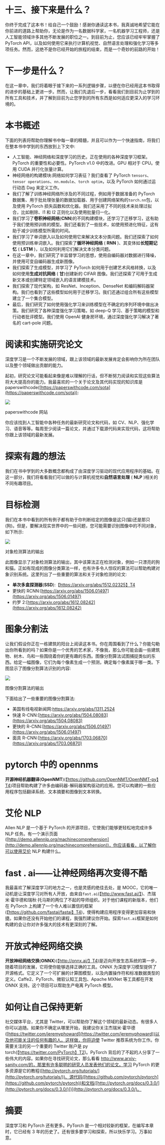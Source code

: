 

# 十三、接下来是什么？

你终于完成了这本书！给自己一个鼓励！感谢你通读这本书，我真诚地希望它能在你前进的道路上帮助你，无论是作为一名数据科学家，一名机器学习工程师，还是人工智能领域许多其他不断发展的职位之一。到目前为止，您应该已经牢牢掌握了 PyTorch API，以及如何使用它来执行计算机视觉、自然语言处理和强化学习等多项任务。然而，这绝不是你已经开始的旅程的结束，而是一个奇妙的前路的开始！



# 下一步是什么？

在这一章中，我们将着眼于接下来的一系列逻辑步骤，以便在你已经用这本书取得的进步的基础上更进一步。然而，让我们先退后一步，看看我们到目前为止学到的所有工具和技术，并了解到目前为止您学到的所有东西是如何适应更深入的学习环境的。



# 本书概述

下面的列表将帮助你理解书中每一章的精髓，并且可以作为一个快速指南，将我们在整本书中学到的东西放到上下文中:

*   人工智能、神经网络和深度学习的历史。正在使用的各种深度学习框架。PyTorch 的重要性和必要性。PyTorch v1.0 中的改进。GPU 相对于 CPU。使用 CUDA 并行化张量计算。
*   神经网络的构建模块:网络如何学习表征？我们查看了 PyTorch `tensors`、`tensor operations`、`nn.module`、`torch optim`，以及 PyTorch 如何通过运行动态 Dag 来定义工作。
*   我们了解了训练神经网络所涉及的不同过程，例如用于数据准备的 PyTorch 数据集、用于批处理张量的数据加载器、用于创建网络架构的`torch.nn`包，以及使用 PyTorch 损失函数和优化器。我们还采用了不同的技术来处理过拟合，比如剔除、l1 和 l2 正则化以及使用批量归一化。
*   我们学习了**卷积神经网络**(**CNN**)的不同构建模块，还学习了迁移学习，这有助于我们使用预训练的模型。我们还看到了一些技术，如使用预进化特征，这有助于减少训练模型所需的时间。
*   我们学习了单词嵌入以及如何使用它来解决文本分类问题。我们还探索了如何使用预训练单词嵌入。我们探索了**循环神经网络** ( **RNN** )、其变体如**长短期记忆** ( **LSTM** )，以及如何利用它们解决文本分类问题。
*   在这一章中，我们研究了半监督学习的思想，使用自编码器对数据进行降噪，并使用可变自编码器生成新图像。
*   我们探索了生成模型，并学习了 PyTorch 如何用于创建艺术风格转换，以及如何使用**生成对抗网络** ( **甘**)创建新的 CIFAR 图像。我们还探索了可用于生成新文本或创建特定领域嵌入的语言建模技术。
*   我们探索了现代架构，如 ResNet、Inception、DenseNet 和编码解码器架构。我们也看到了这些模型如何用于迁移学习。我们还通过组合所有这些模型建立了一个集合模型。
*   最后，我们研究了如何使用强化学习来训练模型在不确定的序列环境中做出决策。我们研究了各种深度强化学习策略，如 deep-Q 学习、基于策略的模型和行动者批评模型。我们使用 OpenAI 健身房环境，通过深度强化学习解决了著名的 cart-pole 问题。



# 阅读和实施研究论文

深度学习是一个不断发展的领域，跟上该领域的最新发展肯定会影响你为所在团队以及整个领域做出贡献的能力。

起初，研究论文可能看起来像是难以理解的行话，但不断努力阅读和实现这些算法将大大提高你的能力。我最喜欢的一个关于论文及其代码实现的知识库是 paperswithcode([https://paperswithcode.com/sota](https://paperswithcode.com/sota)):

![](img/3c602442-caaa-43f8-bed5-627a121175cb.png)

paperswithcode 网站

你应该找到人工智能中各种任务的最新研究论文和代码，如 CV、NLP、强化学习、语音等等。每周至少阅读一篇论文，并通过下载源代码来实现代码，这将帮助你跟上该领域的最新发展。



# 探索有趣的想法

我们在书中学到的大多数概念都构成了由深度学习驱动的现代应用程序的基础。在这一部分，我们将看看我们可以做的与计算机视觉和**自然语言处理** ( **NLP** )相关的不同有趣项目。



# 目标检测

我们在本书中看到的所有例子都有助于你判断给定的图像是这只(猫)还是那只(狗)。但是，要解决现实世界中的一些问题，您可能需要识别图像中的不同对象，如下所示:

![](img/aaa25c1b-2c27-4dbc-8185-e0257e21505a.png)

对象检测算法的输出

此图像显示了对象检测算法的输出，其中该算法正在检测对象，例如一只漂亮的狗和猫。正如有现成的图像分类算法一样，也有许多令人惊叹的算法可以帮助构建对象识别系统。这里列出了一些重要的算法和关于对象检测的论文:

*   **单次多盒探测器**(**SSD**):【https://arxiv.org/abs/1512.02325】T4
*   更快的 RCNN:[https://arxiv.org/abs/1506.01497](https://arxiv.org/abs/1506.01497)
*   约罗 2:[https://arxiv.org/abs/1612.08242](https://arxiv.org/abs/1612.08242)



# 图象分割法

让我们假设你正在一栋建筑的阳台上阅读这本书。你在周围看到了什么？你能勾勒出你所看到的吗？如果你是一个优秀的艺术家，不像我，那么你可能会画一些建筑物、树木、鸟和一些围绕着你的更有趣的东西。图像分割算法试图捕捉类似的东西。给定一幅图像，它们为每个像素生成一个预测，确定每个像素属于哪一类。下图显示了图像分割算法识别的内容:

![](img/dd2f326a-1ecb-4c66-a936-83b3b80248db.png)

图像分割算法的输出

下面给出了一些重要的图像分割算法:

*   美国有线电视新闻网:https://arxiv.org/abs/1311.2524
*   快速 R-CNN:[https://arxiv.org/abs/1504.08083](https://arxiv.org/abs/1504.08083)
*   更快的 R-CNN:[https://arxiv.org/abs/1506.01497](https://arxiv.org/abs/1506.01497)
*   面具 R-CNN:[https://arxiv.org/abs/1703.06870](https://arxiv.org/abs/1703.06870)



# pytorch 中的 opennms

**开源神经机器翻译**(**OpenNMT**)(【https://github.com/OpenNMT/OpenNMT-py】T4)项目帮助构建了许多由编码器-解码器架构驱动的应用。您可以构建的一些应用程序包括翻译系统、文本摘要和图像到文本转换。



# 艾伦 NLP

Allen NLP 是一个基于 PyTorch 的开源项目，它使我们能够更轻松地完成许多 NLP 任务。有一个演示页面([http://demo.allennlp.org/machinecomprehension](http://demo.allennlp.org/machinecomprehension))，你应该看看，以了解你可以使用艾伦 NLP 构建什么。



# fast . ai——让神经网络再次变得不酷

我最喜欢了解深度学习的地方之一，也是灵感的绝佳去处，是 MOOC，它的唯一动机是让深度学习对所有人开放，由来自`fast.ai`(【http://www.fast.ai/】)、杰瑞米·霍华德和瑞秋·托马斯的两位了不起的导师组织。对于他们课程的新版本，他们在 PyTorch 上构建了一个令人难以置信的框架(【https://github.com/fastai/fastai】T4)，使得构建应用程序变得更加容易和快捷。如果你还没有开始他们的课程，我强烈建议你开始。探索`fast.ai`框架是如何构建的会让你对许多强大的技术有更深刻的了解。



# 开放式神经网络交换

**开放神经网络交换**(**ONNX**)(【http://onnx.ai/】T4)是迈向开放生态系统的第一步，随着项目的发展，它将使你能够选择正确的工具。ONNX 为深度学习模型提供了开源格式。它定义了一个可扩展的计算图模型，以及内置操作符和标准数据类型的定义。Caffe2、PyTorch、微软认知工具包、Apache MXNet 等工具都在开发 ONNX 支持。这个项目可以帮助生产电离 PyTorch 模型。



# 如何让自己保持更新

社交媒体平台，尤其是 Twitter，可以帮助你了解这个领域的最新动态。有很多人你可以追随。如果你不确定从哪里开始，我建议你关注杰瑞米·霍华德([https://twitter.com/jeremyphoward](https://twitter.com/jeremyphoward))以及他可能关注的任何有趣的人。这样做，你将迫使 Twitter 推荐系统为你工作。你需要关注的另一个重要的 Twitter 账户是 py torch(【https://twitter.com/PyTorch】T2)。PyTorch 背后的了不起的人分享了一些伟大的内容。如果你在寻找研究论文，那么看看 http://www.arxiv-sanity.com/的，那里有许多聪明的研究人员发表他们的论文。学习 PyTorch 的更多资源是它的教程([http://pytorch.org/tutorials/](http://pytorch.org/tutorials/))、源代码([https://github.com/pytorch/pytorch](https://github.com/pytorch/pytorch))和文档([http://pytorch.org/docs/0.3.0/](http://pytorch.org/docs/0.3.0/)[)](http://pytorch.org/docs/0.3.0/)。



# 摘要

深度学习和 PyTorch 还有更多。PyTorch 是一个相对较新的框架，在编写本章时，它已经有 3 年的历史了。还有很多要学习和探索，所以快乐学习。万事如意。